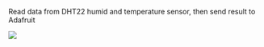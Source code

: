 <p>Read data from DHT22 humid and temperature sensor, then send result to Adafruit</p>
<!-- Tutorial Link: https://learn.adafruit.com/adafruit-io-basics-temperature-and-humidity -->

<img src="board.png">